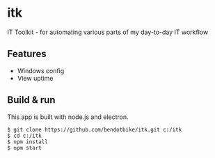 # itk
IT Toolkit - for automating various parts of my day-to-day IT workflow

## Features
- Windows config
- View uptime

## Build & run
This app is built with node.js and electron.
```
$ git clone https://github.com/bendotbike/itk.git c:/itk
$ cd c:/itk
$ npm install
$ npm start
```
